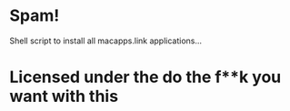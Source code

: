 # Spam!

Shell script to install all macapps.link applications...

# Licensed under the do the f**k you want with this